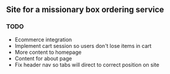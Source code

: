 ## Site for a missionary box ordering service

### TODO

- Ecommerce integration
- Implement cart session so users don't lose items in cart
- More content to homepage
- Content for about page
- Fix header nav so tabs will direct to correct position on site
